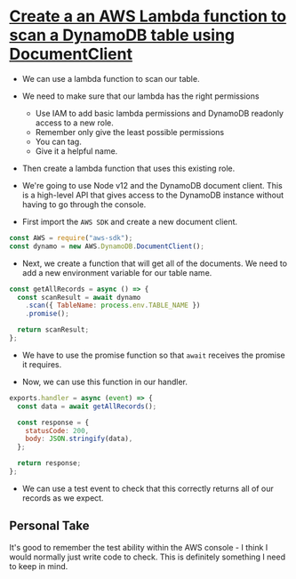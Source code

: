 # [Create a an AWS Lambda function to scan a DynamoDB table using DocumentClient](https://egghead.io/lessons/aws-create-a-an-aws-lambda-function-to-scan-a-dynamodb-table-using-documentclient?pl=learn-aws-dynamodb-from-scratch-21c3)

- We can use a lambda function to scan our table.

- We need to make sure that our lambda has the right permissions

  - Use IAM to add basic lambda permissions and DynamoDB readonly access to a new role.
  - Remember only give the least possible permissions
  - You can tag.
  - Give it a helpful name.

- Then create a lambda function that uses this existing role.

- We're going to use Node v12 and the DynamoDB document client. This is a high-level API that gives access to the DynamoDB instance without having to go through the console.

- First import the `AWS SDK` and create a new document client.

```js
const AWS = require("aws-sdk");
const dynamo = new AWS.DynamoDB.DocumentClient();
```

- Next, we create a function that will get all of the documents. We need to add a new environment variable for our table name.

```js
const getAllRecords = async () => {
  const scanResult = await dynamo
    .scan({ TableName: process.env.TABLE_NAME })
    .promise();

  return scanResult;
};
```

- We have to use the promise function so that `await` receives the promise it requires.

- Now, we can use this function in our handler.

```js
exports.handler = async (event) => {
  const data = await getAllRecords();

  const response = {
    statusCode: 200,
    body: JSON.stringify(data),
  };

  return response;
};
```

- We can use a test event to check that this correctly returns all of our records as we expect.

## Personal Take

It's good to remember the test ability within the AWS console - I think I would normally just write code to check. This is definitely something I need to keep in mind.
